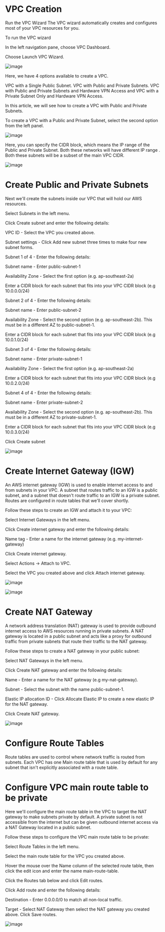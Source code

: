 # VPC Creation
Run the VPC Wizard
The VPC wizard automatically creates and configures most of your VPC resources for you.

To run the VPC wizard

In the left navigation pane, choose VPC Dashboard.

Choose Launch VPC Wizard.

![image](https://user-images.githubusercontent.com/103466963/171210319-f60506d5-6f3a-4044-a4cb-891688610a92.png)

Here, we have 4 options available to create a VPC.

VPC with a Single Public Subnet.
VPC with Public and Private Subnets.
VPC with Public and Private Subnets and Hardware VPN Access and
VPC with a Private Subnet Only and Hardware VPN Access.

In this article, we will see how to create a VPC with Public and Private Subnets.

To create a VPC with a Public and Private Subnet, select the second option from the left panel.

![image](https://user-images.githubusercontent.com/103466963/171211918-5aacd0b1-5df2-4a0f-b999-387ba6830572.png)

Here, you can specify the CIDR block, which means the IP range of the Public and Private Subnet. Both these networks will have different IP range . Both these subnets will be a subset of the main VPC CIDR.

![image](https://user-images.githubusercontent.com/103466963/171216949-4c1c1591-f9c6-4ad9-af25-d04e8ed483b1.png)


# Create Public and Private Subnets

Next we'll create the subnets inside our VPC that will hold our AWS resources.

Select Subnets in the left menu.

Click Create subnet and enter the following details:

VPC ID - Select the VPC you created above.

Subnet settings - Click Add new subnet three times to make four new subnet forms.

Subnet 1 of 4 - Enter the following details:

Subnet name - Enter public-subnet-1

Availability Zone - Select the first option (e.g. ap-southeast-2a)

Enter a CIDR block for each subnet that fits into your VPC CIDR block (e.g 10.0.0.0/24)

Subnet 2 of 4 - Enter the following details:

Subnet name - Enter public-subnet-2

Availability Zone - Select the second option (e.g. ap-southeast-2b). This must be in a different AZ to public-subnet-1.

Enter a CIDR block for each subnet that fits into your VPC CIDR block (e.g 10.0.1.0/24)

Subnet 3 of 4 - Enter the following details:

Subnet name - Enter private-subnet-1

Availability Zone - Select the first option (e.g. ap-southeast-2a)

Enter a CIDR block for each subnet that fits into your VPC CIDR block (e.g 10.0.2.0/24)

Subnet 4 of 4 - Enter the following details:

Subnet name - Enter private-subnet-2

Availability Zone - Select the second option (e.g. ap-southeast-2b). This must be in a different AZ to private-subnet-1.

Enter a CIDR block for each subnet that fits into your VPC CIDR block (e.g 10.0.3.0/24)

Click Create subnet

![image](https://user-images.githubusercontent.com/103466963/171225820-57cad5b5-b052-4b81-8b8c-3b3940cea649.png)

# Create Internet Gateway (IGW)

An AWS internet gateway (IGW) is used to enable internet access to and from subnets in your VPC. A subnet that routes traffic to an IGW is a public subnet, and a subnet that doesn't route traffic to an IGW is a private subnet. Routes are configured in route tables that we'll cover shortly.

Follow these steps to create an IGW and attach it to your VPC:

Select Internet Gateways in the left menu.

Click Create internet gateway and enter the following details:

Name tag - Enter a name for the internet gateway (e.g. my-internet-gateway)

Click Create internet gateway.

Select Actions -> Attach to VPC.

Select the VPC you created above and click Attach internet gateway.

![image](https://user-images.githubusercontent.com/103466963/171226930-4529a5bb-2113-4a55-9dc7-b8b63d21bfe0.png)

![image](https://user-images.githubusercontent.com/103466963/171227265-586e6cc0-55cf-4f55-95ae-57d5adc516f2.png)


# Create NAT Gateway
A network address translation (NAT) gateway is used to provide outbound internet access to AWS resources running in private subnets. A NAT gateway is located in a public subnet and acts like a proxy for outbound traffic from private subnets that route their traffic to the NAT gateway.

Follow these steps to create a NAT gateway in your public subnet:

Select NAT Gateways in the left menu.

Click Create NAT gateway and enter the following details:

Name - Enter a name for the NAT gateway (e.g my-nat-gateway).

Subnet - Select the subnet with the name public-subnet-1.

Elastic IP allocation ID - Click Allocate Elastic IP to create a new elastic IP for the NAT gateway.

Click Create NAT gateway.

![image](https://user-images.githubusercontent.com/103466963/171227722-333f56fd-1c0a-4fd2-9f6e-fa5c3f91b7b9.png)

# Configure Route Tables
Route tables are used to control where network traffic is routed from subnets. Each VPC has one Main route table that is used by default for any subnet that isn't explicitly associated with a route table.

# Configure VPC main route table to be private
Here we'll configure the main route table in the VPC to target the NAT gateway to make subnets private by default. A private subnet is not accessible from the internet but can be given outbound internet access via a NAT Gateway located in a public subnet.

Follow these steps to configure the VPC main route table to be private:

Select Route Tables in the left menu.

Select the main route table for the VPC you created above.

Hover the mouse over the Name column of the selected route table, then click the edit icon and enter the name main-route-table.

Click the Routes tab below and click Edit routes.

Click Add route and enter the following details:

Destination - Enter 0.0.0.0/0 to match all non-local traffic.

Target - Select NAT Gateway then select the NAT gateway you created above.
Click Save routes.

![image](https://user-images.githubusercontent.com/103466963/171228406-1e96cc20-7381-41c2-b464-bb5501b838fb.png)


















